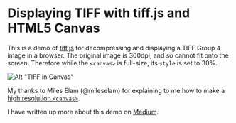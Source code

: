 # Displaying TIFF with tiff.js and HTML5 Canvas

This is a demo of [tiff.js](https://github.com/seikichi/tiff.js) for decompressing and displaying a TIFF Group 4 image in a browser. The original image is 300dpi, and so cannot fit onto the screen. Therefore while the `<canvas>` is full-size, its `style` is set to 30%.

![Alt "TIFF in Canvas"](https://github.com/johnthad/tiff-demo/blob/master/TIFF%20in%20Hi-res%20canvas.png "TIFF in Canvas")

My thanks to Miles Elam (@mileselam) for explaining to me how to make a [high resolution `<canvas>`](https://twitter.com/mileselam/status/860623624989835264).

I have written up more about this demo on [Medium](https://medium.com/@thad.humphries/displaying-tiff-with-tiff-js-and-html5-canvas-dd02fe9f1a5d).